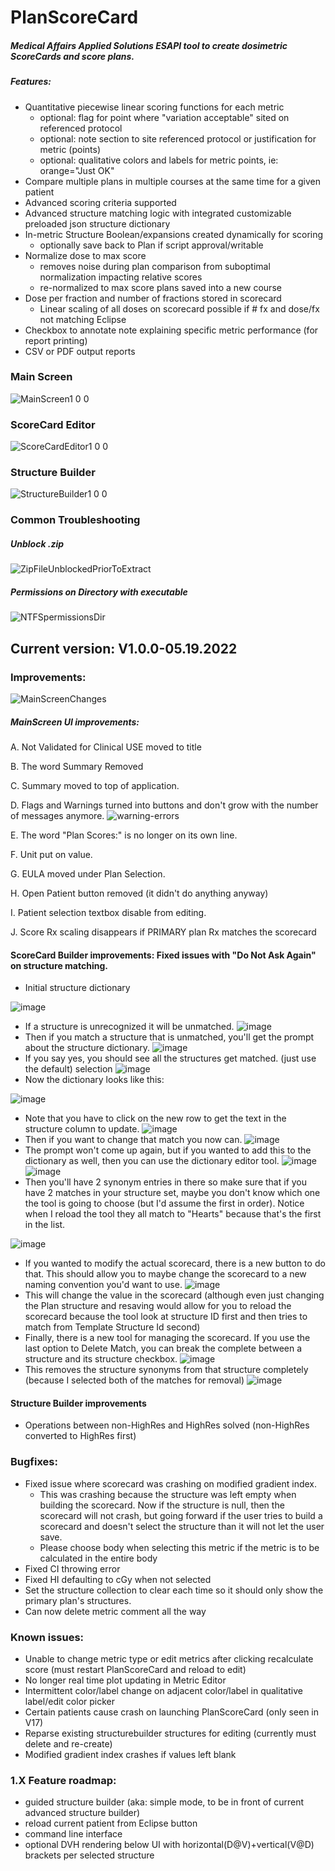 # PlanScoreCard

##### Medical Affairs Applied Solutions ESAPI tool to create dosimetric ScoreCards and score plans.
##### Features:
* Quantitative piecewise linear scoring functions for each metric
  * optional: flag for point where "variation acceptable" sited on referenced protocol
  * optional: note section to site referenced protocol or justification for metric (points)
  * optional: qualitative colors and labels for metric points, ie: orange="Just OK"
* Compare multiple plans in multiple courses at the same time for a given patient
* Advanced scoring criteria supported
* Advanced structure matching logic with integrated customizable preloaded json structure dictionary
* In-metric Structure Boolean/expansions created dynamically for scoring 
  * optionally save back to Plan if script approval/writable
* Normalize dose to max score
  * removes noise during plan comparison from suboptimal normalization impacting relative scores
  * re-normalized to max score plans saved into a new course
* Dose per fraction and number of fractions stored in scorecard
  * Linear scaling of all doses on scorecard possible if # fx and dose/fx not matching Eclipse
* Checkbox to annotate note explaining specific metric performance (for report printing)
* CSV or PDF output reports

### Main Screen
![MainScreen1 0 0](https://user-images.githubusercontent.com/78000769/169741084-0bb83fdc-69f4-4240-a193-e1e41db9c0df.png)

### ScoreCard Editor
![ScoreCardEditor1 0 0](https://user-images.githubusercontent.com/78000769/169741156-a27d6165-616a-4181-80a7-74ed7923e8eb.png)

### Structure Builder
![StructureBuilder1 0 0](https://user-images.githubusercontent.com/78000769/169741212-82f16a0d-1e11-4ee4-863d-ac2446486c5b.png)

### Common Troubleshooting

##### Unblock .zip
![ZipFileUnblockedPriorToExtract](https://user-images.githubusercontent.com/78000769/169857843-a342b6b8-5f6f-41d5-9b2e-32995778280d.png)

##### Permissions on Directory with executable
![NTFSpermissionsDir](https://user-images.githubusercontent.com/78000769/169858109-43550451-13da-4de4-afff-893afecfd4cd.png)

## Current version: V1.0.0-05.19.2022
### Improvements:
![MainScreenChanges](https://user-images.githubusercontent.com/78000769/169741261-04f08e03-1d04-47dd-a3e4-93f7f0198f6a.png)
##### MainScreen UI improvements:

A. Not Validated for Clinical USE moved to title

B. The word Summary Removed

C. Summary moved to top of application.

D. Flags and Warnings turned into buttons and don't grow with the number of messages anymore.
![warning-errors](https://user-images.githubusercontent.com/78000769/169742259-6bd0ff3d-3586-4c9e-92d7-b4801224459e.png)

E. The word "Plan Scores:" is no longer on its own line.

F. Unit put on value.

G. EULA moved under Plan Selection.

H. Open Patient button removed (it didn't do anything anyway)

I. Patient selection textbox disable from editing.

J. Score Rx scaling disappears if PRIMARY plan Rx matches the scorecard

#### ScoreCard Builder improvements: Fixed issues with "Do Not Ask Again" on structure matching.
* Initial structure dictionary

![image](https://user-images.githubusercontent.com/78000769/169745487-1388db2e-346e-412b-b8c0-56751c0662fb.png)
* If a structure is unrecognized it will be unmatched.
![image](https://user-images.githubusercontent.com/78000769/169745557-ec7d929d-6493-4583-8d47-ec84177e1190.png)
* Then if you match a structure that is unmatched, you'll get the prompt about the structure dictionary.
![image](https://user-images.githubusercontent.com/78000769/169745606-b4c05044-f947-430a-8903-945876984094.png)
* If you say yes, you should see all the structures get matched. (just use the default) selection
![image](https://user-images.githubusercontent.com/78000769/169746037-52205861-2daf-4d4b-9f7d-243b26bd7e6c.png)
* Now the dictionary looks like this:

![image](https://user-images.githubusercontent.com/78000769/169746162-5eeffc0c-0332-40bd-a633-497c39193047.png)
* Note that you have to click on the new row to get the text in the structure column to update.
![image](https://user-images.githubusercontent.com/78000769/169746208-183c168a-e16b-45dd-bfde-bd9e1d673800.png)
* Then if you want to change that match you now can.
![image](https://user-images.githubusercontent.com/78000769/169746440-1b79c637-5b65-465d-b496-504decc5264f.png)
* The prompt won't come up again, but if you wanted to add this to the dictionary as well, then you can use the dictionary editor tool.
![image](https://user-images.githubusercontent.com/78000769/169746611-97aa32f2-1412-4f85-b6db-8f31b73998d7.png)
![image](https://user-images.githubusercontent.com/78000769/169746641-7c228fea-ccca-44fc-b66e-9890d2f6331a.png)
* Then you'll have 2 synonym entries in there so make sure that if you have 2 matches in your structure set, maybe you don't know which one the tool is going to choose (but I'd assume the first in order). Notice when I reload the tool they all match to "Hearts" because that's the first in the list.

![image](https://user-images.githubusercontent.com/78000769/169746989-26210997-7a36-49c4-bfa2-d2879e9a8211.png)
* If you wanted to modify the actual scorecard, there is a new button to do that. This should allow you to maybe change the scorecard to a new naming convention you'd want to use.
![image](https://user-images.githubusercontent.com/78000769/169747053-a6138210-3985-45e6-8d65-35c34d2f83bb.png)
* This will change the value in the scorecard (although even just changing the Plan structure and resaving would allow for you to reload the scorecard because the tool look at structure ID first and then tries to match from Template Structure Id second)
* Finally, there is a new tool for managing the scorecard. If you use the last option to Delete Match, you can break the complete between a structure and its structure checkbox.
![image](https://user-images.githubusercontent.com/78000769/169747190-9be0e8ac-8432-4fe3-bcc6-592a147a50c3.png)
* This removes the structure synonyms from that structure completely (because I selected both of the matches for removal)
![image](https://user-images.githubusercontent.com/78000769/169747248-02860552-d0f7-446e-9539-e6f5e2b162f5.png)
	 
#### Structure Builder improvements
  * Operations between non-HighRes and HighRes solved (non-HighRes converted to HighRes first)

### Bugfixes:
* Fixed issue where scorecard was crashing on modified gradient index.
  * This was crashing because the structure was left empty when building the scorecard. Now if the structure is null, then the scorecard will not crash, but going forward if the user tries to build a scorecard and doesn't select the structure than it will not let the user save.
  * Please choose body when selecting this metric if the metric is to be calculated in the entire body
* Fixed CI throwing error
* Fixed HI defaulting to cGy when not selected
* Set the structure collection to clear each time so it should only show the primary plan's structures.
* Can now delete metric comment all the way
  
### Known issues:
* Unable to change metric type or edit metrics after clicking recalculate score (must restart PlanScoreCard and reload to edit)
* No longer real time plot updating in Metric Editor
* Intermittent color/label change on adjacent color/label in qualitative label/edit color picker
* Certain patients cause crash on launching PlanScoreCard (only seen in V17)
* Reparse existing structurebuilder structures for editing (currently must delete and re-create)
* Modified gradient index crashes if values left blank
 
### 1.X Feature roadmap:
* guided structure builder (aka: simple mode, to be in front of current advanced structure builder)
* reload current patient from Eclipse button
* command line interface
* optional DVH rendering below UI with horizontal(D@V)+vertical(V@D) brackets per selected structure
